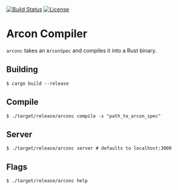 [![Build Status](https://dev.azure.com/arcon-cda/arcon/_apis/build/status/cda-group.arcon?branchName=master)](https://dev.azure.com/arcon-cda/arcon/_build/latest?definitionId=1&branchName=master)
[![License](https://img.shields.io/badge/License-BSD%203--Clause-blue)](https://github.com/cda-group/arcon)

# Arcon Compiler

`arconc` takes an `ArconSpec` and compiles it into a Rust binary.


## Building

```
$ cargo build --release
```

## Compile


```
$ ./target/release/arconc compile -s "path_to_arcon_spec"
```


## Server

```
$ ./target/release/arconc server # defaults to localhost:3000
```

## Flags

```
$ ./target/release/arconc help
```
